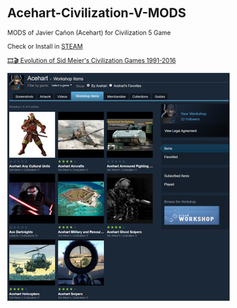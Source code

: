 # Acehart-Civilization-V-MODS
MODS of Javier Cañon (Acehart) for Civilization 5 Game

Check or Install in [STEAM](https://steamcommunity.com/id/acehart/myworkshopfiles/)

[🎞🎬 Evolution of Sid Meier's Civilization Games 1991-2016](https://www.youtube.com/watch?v=iG1_p0sYHxo)

![Screenshoot](docs/img/screenshot-steamcommunity.com-2019.08.07-11-44-03.png)



